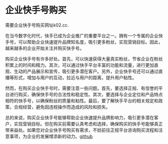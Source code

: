 # 企业快手号购买

需要企业快手号购买网址k02.cc.

在当今数字化时代，快手已成为企业推广的重要平台之一。拥有一个专属的企业快手号，可以帮助企业快速提升品牌知名度，吸引更多粉丝，实现营销目标。因此，越来越多的企业开始关注并购买快手号。

购买企业快手号有许多好处。首先，可以快速获得大量真实粉丝，节省企业在粉丝积累上的时间和精力。其次，可以通过快手平台丰富的功能和流量，进行更加直观、生动的产品展示和宣传，吸引更多潜在客户。另外，企业快手号还可以通过直播等形式，增加与用户的互动，拉近与用户的距离，提升用户粘性。

然而，在购买企业快手号时，需要注意一些问题。首先，要选择正规、有信誉的平台进行购买，确保快手号的合法性和稳定性。其次，要选择与企业定位和产品特点相符的快手号，以确保粉丝的质量和粘性。最后，要了解快手平台的相关规定和政策，合规经营，避免因违规操作而造成的风险和损失。

总的来说，购买企业快手号能够帮助企业快速提升品牌影响力，吸引更多潜在客户，实现营销目标。但在购买前需要认真考虑和选择，确保购买的快手号能够真正带来益处。如果您对企业快手号购买有需求，不妨前往正规平台咨询购买流程和注意事项，为企业的发展增添新的动力。[github](https://github.com)